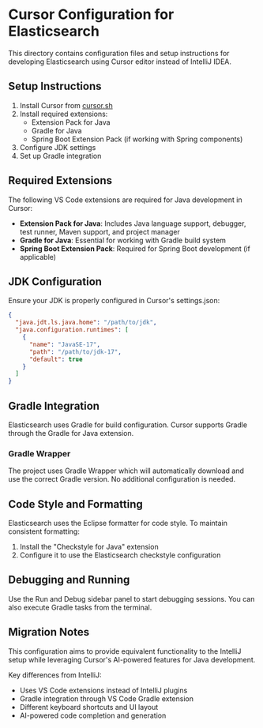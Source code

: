 # Cursor Configuration for Elasticsearch

This directory contains configuration files and setup instructions for developing Elasticsearch using Cursor editor instead of IntelliJ IDEA.

## Setup Instructions

1. Install Cursor from [cursor.sh](https://cursor.sh)
2. Install required extensions:
   - Extension Pack for Java
   - Gradle for Java
   - Spring Boot Extension Pack (if working with Spring components)
3. Configure JDK settings
4. Set up Gradle integration

## Required Extensions

The following VS Code extensions are required for Java development in Cursor:

- **Extension Pack for Java**: Includes Java language support, debugger, test runner, Maven support, and project manager
- **Gradle for Java**: Essential for working with Gradle build system
- **Spring Boot Extension Pack**: Required for Spring Boot development (if applicable)

## JDK Configuration

Ensure your JDK is properly configured in Cursor's settings.json:

```json
{
  "java.jdt.ls.java.home": "/path/to/jdk",
  "java.configuration.runtimes": [
    {
      "name": "JavaSE-17",
      "path": "/path/to/jdk-17",
      "default": true
    }
  ]
}
```

## Gradle Integration

Elasticsearch uses Gradle for build configuration. Cursor supports Gradle through the Gradle for Java extension.

### Gradle Wrapper

The project uses Gradle Wrapper which will automatically download and use the correct Gradle version. No additional configuration is needed.

## Code Style and Formatting

Elasticsearch uses the Eclipse formatter for code style. To maintain consistent formatting:

1. Install the "Checkstyle for Java" extension
2. Configure it to use the Elasticsearch checkstyle configuration

## Debugging and Running

Use the Run and Debug sidebar panel to start debugging sessions. You can also execute Gradle tasks from the terminal.

## Migration Notes

This configuration aims to provide equivalent functionality to the IntelliJ setup while leveraging Cursor's AI-powered features for Java development.

Key differences from IntelliJ:
- Uses VS Code extensions instead of IntelliJ plugins
- Gradle integration through VS Code Gradle extension
- Different keyboard shortcuts and UI layout
- AI-powered code completion and generation
